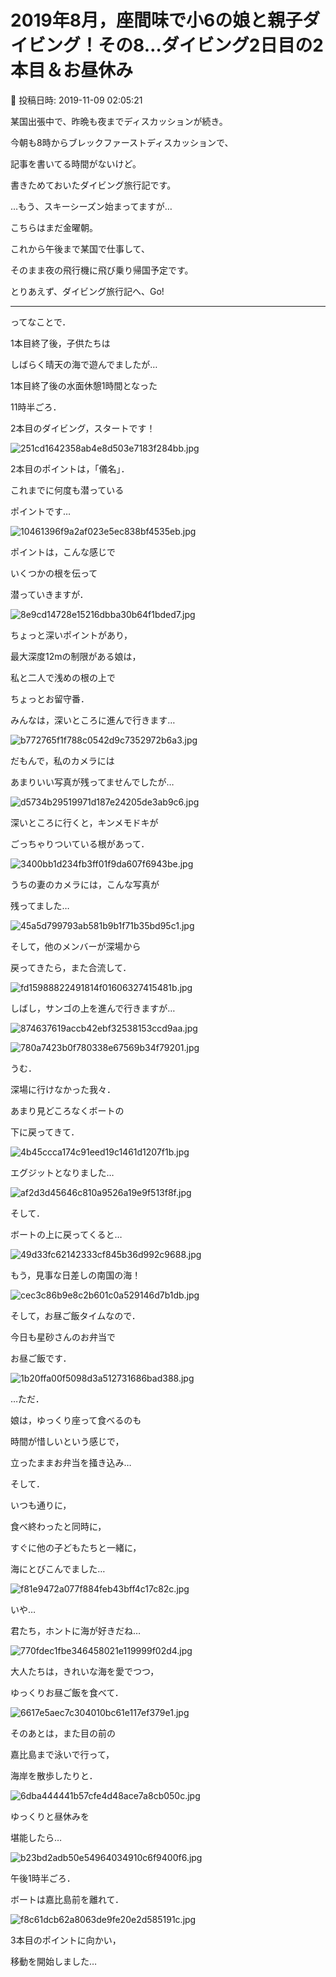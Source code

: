 # 2019年8月，座間味で小6の娘と親子ダイビング！その8…ダイビング2日目の2本目＆お昼休み

📅 投稿日時: 2019-11-09 02:05:21

某国出張中で、昨晩も夜までディスカッションが続き。


今朝も8時からブレックファーストディスカッションで、


記事を書いてる時間がないけど。


書きためておいたダイビング旅行記です。


…もう、スキーシーズン始まってますが…





こちらはまだ金曜朝。


これから午後まで某国で仕事して、


そのまま夜の飛行機に飛び乗り帰国予定です。





とりあえず、ダイビング旅行記へ、Go!


---





ってなことで．


1本目終了後，子供たちは


しばらく晴天の海で遊んでましたが…





1本目終了後の水面休憩1時間となった


11時半ごろ．


2本目のダイビング，スタートです！




![251cd1642358ab4e8d503e7183f284bb.jpg](images/251cd1642358ab4e8d503e7183f284bb.jpg)







2本目のポイントは，「儀名」．


これまでに何度も潜っている


ポイントです…




![10461396f9a2af023e5ec838bf4535eb.jpg](images/10461396f9a2af023e5ec838bf4535eb.jpg)







ポイントは，こんな感じで


いくつかの根を伝って


潜っていきますが．




![8e9cd14728e15216dbba30b64f1bded7.jpg](images/8e9cd14728e15216dbba30b64f1bded7.jpg)




ちょっと深いポイントがあり，


最大深度12mの制限がある娘は，


私と二人で浅めの根の上で


ちょっとお留守番．


みんなは，深いところに進んで行きます…




![b772765f1f788c0542d9c7352972b6a3.jpg](images/b772765f1f788c0542d9c7352972b6a3.jpg)




だもんで，私のカメラには


あまりいい写真が残ってませんでしたが…




![d5734b29519971d187e24205de3ab9c6.jpg](images/d5734b29519971d187e24205de3ab9c6.jpg)







深いところに行くと，キンメモドキが


ごっちゃりついている根があって．




![3400bb1d234fb3ff01f9da607f6943be.jpg](images/3400bb1d234fb3ff01f9da607f6943be.jpg)




うちの妻のカメラには，こんな写真が


残ってました…




![45a5d799793ab581b9b1f71b35bd95c1.jpg](images/45a5d799793ab581b9b1f71b35bd95c1.jpg)







そして，他のメンバーが深場から


戻ってきたら，また合流して．




![fd15988822491814f01606327415481b.jpg](images/fd15988822491814f01606327415481b.jpg)




しばし，サンゴの上を進んで行きますが…




![874637619accb42ebf32538153ccd9aa.jpg](images/874637619accb42ebf32538153ccd9aa.jpg)









![780a7423b0f780338e67569b34f79201.jpg](images/780a7423b0f780338e67569b34f79201.jpg)




うむ．


深場に行けなかった我々．


あまり見どころなくボートの


下に戻ってきて．




![4b45ccca174c91eed19c1461d1207f1b.jpg](images/4b45ccca174c91eed19c1461d1207f1b.jpg)




エグジットとなりました…




![af2d3d45646c810a9526a19e9f513f8f.jpg](images/af2d3d45646c810a9526a19e9f513f8f.jpg)







そして．


ボートの上に戻ってくると…




![49d33fc62142333cf845b36d992c9688.jpg](images/49d33fc62142333cf845b36d992c9688.jpg)




もう，見事な日差しの南国の海！




![cec3c86b9e8c2b601c0a529146d7b1db.jpg](images/cec3c86b9e8c2b601c0a529146d7b1db.jpg)




そして，お昼ご飯タイムなので．


今日も星砂さんのお弁当で


お昼ご飯です．




![1b20ffa00f5098d3a512731686bad388.jpg](images/1b20ffa00f5098d3a512731686bad388.jpg)




…ただ．


娘は，ゆっくり座って食べるのも


時間が惜しいという感じで，


立ったままお弁当を掻き込み…





そして．


いつも通りに，


食べ終わったと同時に，


すぐに他の子どもたちと一緒に，


海にとびこんでました…




![f81e9472a077f884feb43bff4c17c82c.jpg](images/f81e9472a077f884feb43bff4c17c82c.jpg)




いや…


君たち，ホントに海が好きだね…




![770fdec1fbe346458021e119999f02d4.jpg](images/770fdec1fbe346458021e119999f02d4.jpg)




大人たちは，きれいな海を愛でつつ，


ゆっくりお昼ご飯を食べて．




![6617e5aec7c304010bc61e117ef379e1.jpg](images/6617e5aec7c304010bc61e117ef379e1.jpg)




そのあとは，また目の前の


嘉比島まで泳いで行って，


海岸を散歩したりと．




![6dba444441b57cfe4d48ace7a8cb050c.jpg](images/6dba444441b57cfe4d48ace7a8cb050c.jpg)




ゆっくりと昼休みを


堪能したら…




![b23bd2adb50e54964034910c6f9400f6.jpg](images/b23bd2adb50e54964034910c6f9400f6.jpg)




午後1時半ごろ．


ボートは嘉比島前を離れて．




![f8c61dcb62a8063de9fe20e2d585191c.jpg](images/f8c61dcb62a8063de9fe20e2d585191c.jpg)




3本目のポイントに向かい，


移動を開始しました…
